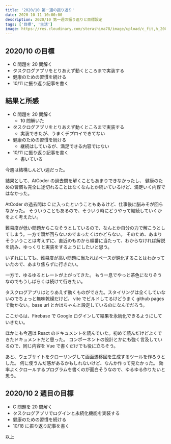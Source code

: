 ```yaml
---
title: '2020/10 第一週の振り返り'
date: 2020-10-11 10:00:00
description: 2020/10 第一週の振り返りと目標設定
tags: ['目標', '生活']
image: https://res.cloudinary.com/sterashima78/image/upload/c_fit,h_200,w_320,y_0/v1596859495/blog/challenge_mokuhyou_businessman_lrw2fq
---
```


## 2020/10 の目標

- C 問題を 20 問解く
- タスクログアプリをとりあえず動くところまで実装する
- 健康のための習慣を続ける
- 10/11 に振り返り記事を書く

## 結果と所感

- C 問題を 20 問解く
  - 10 問解いた
- タスクログアプリをとりあえず動くところまで実装する
  - 実装できたが、うまくデプロイできてない
- 健康のための習慣を続ける
  - 継続はしているが、満足できる内容ではない
- 10/11 に振り返り記事を書く
  - 書いている

今週は結構しんどい週だった。

結果として、AtCoder の過去問を解くこともあまりできなかったし、
健康のための習慣も完全に途切れることはなくなんとか続いているけど、満足いく内容ではなかった。

AtCoder の過去問は C に入ったということもあるけど、仕事後に脳みそが回らなかった。
そういうこともあるので、そういう時にどうやって継続していくかをよく考えたい。

難易度が低い問題からこなそうとしているので、なんとか自分の力で解こうとしてしまう。一方で頭が回らないのでまったくはかどらない。
そのため、あまりそういうことは考えずに、直近のものから順番に当たって、わからなければ解説を読み、ゆっくりと実装をするようにしたいと思う。

いずれにしても、難易度が高い問題に当たればペースが鈍化することはわかっていたので、あまり焦らずに行きたい。

一方で、ゆるゆるとレートが上がってきた。
もう一息でやっと茶色になりそうなのでもうしばらくは続けて行きたい。

タスクログアプリはとりあえず動くものができた。スタイリングは全くしていないのでちょっと無味乾燥だけど。
vite でビルドしてるけどうまく github pages で動かない。base url とかはちゃんと設定しているのになんでだろう。

ここからは、Firebase で Google ログインして結果を永続化できるようにしていきたい。

ほかにも今週は React のドキュメントを読んでいた。初めて読んだけどよくできたドキュメントだと思った。
コンポーネントの設計とかにも強く言及しているので、同じ内容を Vue で書くだけでも役に立ちそう。

あと、ウェブサイトをクローリングして画面遷移図を生成するツールを作ろうとした。
何に使うんだ感があるかもしれないけど、なんか作って見たかった。
効率よくクロールするプログラムを書くのが面白そうなので、ゆるゆる作りたいと思う。

## 2020/10 2 週目の目標

- C 問題を 20 問解く
- タスクログアプリでログインと永続化機能を実装する
- 健康のための習慣を続ける
- 10/18 に振り返り記事を書く

以上
